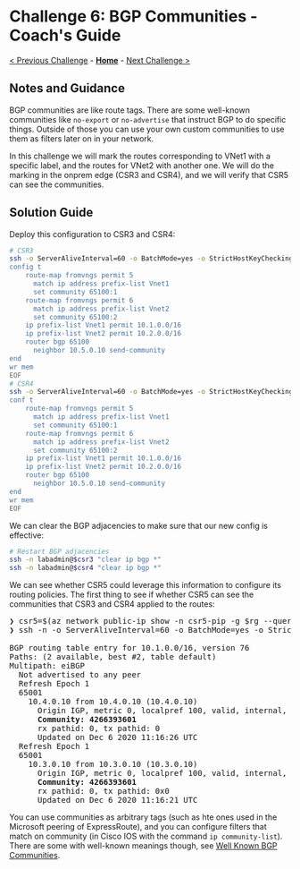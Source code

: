 # Challenge 6: BGP Communities - Coach's Guide

[< Previous Challenge](./05-transit.md) - **[Home](./README.md)** - [Next Challenge >](./07-default.md)

## Notes and Guidance

BGP communities are like route tags. There are some well-known communities like `no-export` or `no-advertise` that instruct BGP to do specific things. Outside of those you can use your own custom communities to use them as filters later on in your network.

In this challenge we will mark the routes corresponding to VNet1 with a specific label, and the routes for VNet2 with another one. We will do the marking in the onprem edge (CSR3 and CSR4), and we will verify that CSR5 can see the communities.

## Solution Guide

Deploy this configuration to CSR3 and CSR4:

```bash
# CSR3
ssh -o ServerAliveInterval=60 -o BatchMode=yes -o StrictHostKeyChecking=no "labadmin@$csr3" >/dev/null 2>&1 <<'EOF'
config t
    route-map fromvngs permit 5
      match ip address prefix-list Vnet1
      set community 65100:1
    route-map fromvngs permit 6
      match ip address prefix-list Vnet2
      set community 65100:2
    ip prefix-list Vnet1 permit 10.1.0.0/16
    ip prefix-list Vnet2 permit 10.2.0.0/16
    router bgp 65100
      neighbor 10.5.0.10 send-community
end
wr mem
EOF
# CSR4
ssh -o ServerAliveInterval=60 -o BatchMode=yes -o StrictHostKeyChecking=no "labadmin@$csr4" >/dev/null 2>&1 <<'EOF'
conf t
    route-map fromvngs permit 5
      match ip address prefix-list Vnet1
      set community 65100:1
    route-map fromvngs permit 6
      match ip address prefix-list Vnet2
      set community 65100:2
    ip prefix-list Vnet1 permit 10.1.0.0/16
    ip prefix-list Vnet2 permit 10.2.0.0/16
    router bgp 65100
      neighbor 10.5.0.10 send-community
end
wr mem
EOF
```

We can clear the BGP adjacencies to make sure that our new config is effective:

```bash
# Restart BGP adjacencies
ssh -n labadmin@$csr3 "clear ip bgp *"
ssh -n labadmin@$csr4 "clear ip bgp *"
```

We can see whether CSR5 could leverage this information to configure its routing policies. The first thing to see if whether CSR5 can see the communities that CSR3 and CSR4 applied to the routes:

<pre>
❯ csr5=$(az network public-ip show -n csr5-pip -g $rg --query ipAddress -o tsv)
❯ ssh -n -o ServerAliveInterval=60 -o BatchMode=yes -o StrictHostKeyChecking=no "labadmin@$csr5" "sh ip bgp 10.1.0.0/16"

BGP routing table entry for 10.1.0.0/16, version 76
Paths: (2 available, best #2, table default)
Multipath: eiBGP
  Not advertised to any peer
  Refresh Epoch 1
  65001
    10.4.0.10 from 10.4.0.10 (10.4.0.10)
      Origin IGP, metric 0, localpref 100, valid, internal, multipath(oldest)
      <b>Community: 4266393601</b>
      rx pathid: 0, tx pathid: 0
      Updated on Dec 6 2020 11:16:26 UTC
  Refresh Epoch 1
  65001
    10.3.0.10 from 10.3.0.10 (10.3.0.10)
      Origin IGP, metric 0, localpref 100, valid, internal, multipath, best
      <b>Community: 4266393601</b>
      rx pathid: 0, tx pathid: 0x0
      Updated on Dec 6 2020 11:16:21 UTC
</pre>

You can use communities as arbitrary tags (such as hte ones used in the Microsoft peering of ExpressRoute), and you can configure filters that match on community (in Cisco IOS with the command `ip community-list`). There are some with well-known meanings though, see [Well Known BGP Communities](https://www.iana.org/assignments/bgp-well-known-communities/bgp-well-known-communities.xhtml).
